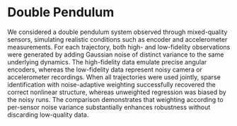 # Double Pendulum 

We considered a double pendulum system observed through mixed-quality sensors, simulating realistic conditions such as encoder and accelerometer measurements. 
For each trajectory, both high- and low-fidelity observations were generated by adding Gaussian noise of distinct variance to the same underlying dynamics. 
The high-fidelity data emulate precise angular encoders, whereas the low-fidelity data represent noisy camera or accelerometer recordings. 
When all trajectories were used jointly, sparse identification with noise-adaptive weighting successfully recovered the correct nonlinear structure,
whereas unweighted regression was biased by the noisy runs. 
The comparison demonstrates that weighting according to per-sensor noise variance substantially enhances robustness without discarding low-quality data.
